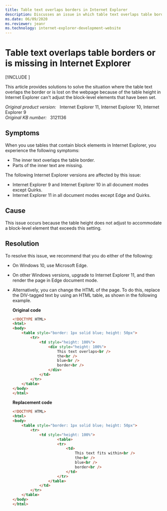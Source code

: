 ```yaml
---
title: Table text overlaps borders in Internet Explorer
description: Discusses an issue in which table text overlaps table borders or is missing in Internet Explorer. Provides a resolution.
ms.date: 06/09/2020
ms.reviewer: jeanr
ms.technology: internet-explorer-development-website
---
```

# Table text overlaps table borders or is missing in Internet Explorer

[!INCLUDE [](../../../includes/browsers-important.md)]

This article provides solutions to solve the situation where the table text overlaps the border or is lost on the webpage because of the table height in Internet Explorer can't adjust the block-level elements that have been set.

_Original product version:_ &nbsp; Internet Explorer 11, Internet Explorer 10, Internet Explorer 9  
_Original KB number:_ &nbsp; 3121136

## Symptoms

When you use tables that contain block elements in Internet Explorer, you experience the following symptoms:

- The inner text overlaps the table border.
- Parts of the inner text are missing.

The following Internet Explorer versions are affected by this issue:

- Internet Explorer 9 and Internet Explorer 10 in all document modes except Quirks.
- Internet Explorer 11 in all document modes except Edge and Quirks.

## Cause

This issue occurs because the table height does not adjust to accommodate a block-level element that exceeds this setting.

## Resolution

To resolve this issue, we recommend that you do either of the following:

- On Windows 10, use Microsoft Edge.
- On other Windows versions, upgrade to Internet Explorer 11, and then render the page in Edge document mode.
- Alternatively, you can change the HTML of the page. To do this, replace the DIV-tagged text by using an HTML table, as shown in the following example.

    **Original code**

    ```html
    <!DOCTYPE HTML>
    <html>
    <body>
        <table style="border: 1px solid blue; height: 50px">
            <tr>
                <td style="height: 100%">
                    <div style="height: 100%">
                        This text overlaps<br />
                        the<br />
                        blue<br />
                        border<br />
                    </div>
                </td>
            </tr>
        </table>
    </body>
    </html>
    ```

    **Replacement code**

    ```html
    <!DOCTYPE HTML>
    <html>
    <body>
        <table style="border: 1px solid blue; height: 50px">
            <tr>
                <td style="height: 100%">
                        <table>
                        <tr>
                            <td>
                                This text fits within<br />
                                the<br />
                                blue<br />
                                border<br />
                            </td>
                        </tr>
                    </table>
                </td>
            </tr>
        </table>
    </body>
    </html>
    ```
